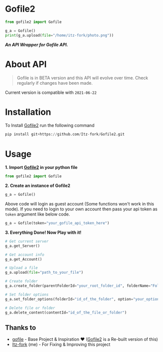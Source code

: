 # Gofile2
```python
from gofile2 import Gofile

g_a = Gofile()
print(g_a.upload(file="/home/itz-fork/photo.png"))
```
***An API Wrapper for Gofile API.***

# About API
> Gofile is in BETA version and this API will evolve over time. Check regularly if changes have been made.
>
Current version is compatible with `2021-06-22`

# Installation
To Install [Gofile2](https://github.com/Itz-fork/Gofile2) run the following command
```python
pip install git+https://github.com/Itz-fork/Gofile2.git
```

# Usage
**1. Import [Gofile2](https://github.com/Itz-fork/Gofile2) in your python file**
```python
from gofile2 import Gofile
```

**2. Create an instance of Gofile2**
```python
g_a = Gofile()
```
Above code will login as guest account (Some functions won't work in this mode). If you need to login to your own account then pass your api token as `token` argument like below code.

```python
g_a = Gofile(token="your_gofile_api_token_here")
```

**3. Everything Done! Now Play with it!**
```python
# Get current server
g_a.get_Server()

# Get account info
g_a.get_Account()

# Upload a file
g_a.upload(file="path_to_your_file")

# Create folder
g_a.create_folder(parentFolderId="your_root_folder_id", folderName="Folder Name")

# Set folder options
g_a.set_folder_options(folderId="id_of_the_folder", option="your_option", value="your_value")

# Delete file or folder
g_a.delete_content(contentId="id_of_the_file_or_folder")
```

## Thanks to
- [gofile](https://github.com/Codec04/gofile) - Base Project & Inspiration ❤️ ([Gofile2](https://github.com/Itz-fork/Gofile2) is a Re-built version of this)
- [Itz-fork](https://github.com/Itz-fork/) (me) - For Fixing & Improving this project